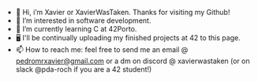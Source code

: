 - 👋 Hi, i’m Xavier or XavierWasTaken. Thanks for visiting my Github!
- 👀 I’m interested in software development.
- 🌱 I’m currently learning C at 42Porto.
- 🖥️ I'll be continually uploading my finished projects at 42 to this page.
- 📫 How to reach me: feel free to send me an email @ pedromrxavier@gmail.com or a dm on discord @ xavierwastaken (or on slack @pda-roch if you are a 42 student!)

<!---
XavierWasTaken/XavierWasTaken is a ✨ special ✨ repository because its `README.md` (this file) appears on your GitHub profile.
You can click the Preview link to take a look at your changes.
--->
